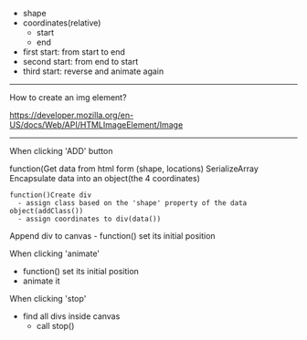 - shape
- coordinates(relative)
  - start
  - end
- first start: from start to end
- second start: from end to start
- third start: reverse and animate again


---

How to create an img element?

https://developer.mozilla.org/en-US/docs/Web/API/HTMLImageElement/Image


---

When clicking 'ADD' button

  function(Get data from html form (shape, locations)
    SerializeArray
    Encapsulate data into an object(the 4 coordinates)

    function()Create div
      - assign class based on the 'shape' property of the data object(addClass())
      - assign coordinates to div(data())

  Append div to canvas
    - function() set its initial position

When clicking 'animate'
  - function() set its initial position
  - animate it

When clicking 'stop'
  - find all divs inside canvas
    - call stop()
